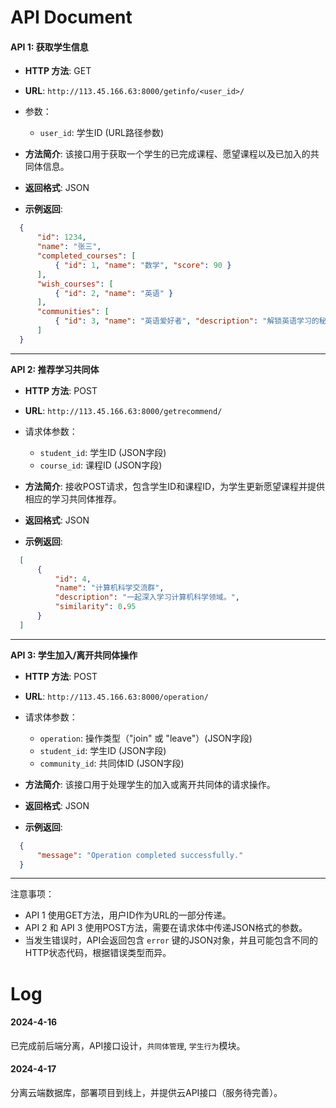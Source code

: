 # API Document

#### **API 1: 获取学生信息**

- **HTTP 方法**: GET

- **URL**: `http://113.45.166.63:8000/getinfo/<user_id>/`

- 参数：

  - `user_id`: 学生ID (URL路径参数)

- **方法简介**: 该接口用于获取一个学生的已完成课程、愿望课程以及已加入的共同体信息。

- **返回格式**: JSON

- **示例返回**:

```json
  {
      "id": 1234,
      "name": "张三",
      "completed_courses": [
          { "id": 1, "name": "数学", "score": 90 }
      ],
      "wish_courses": [
          { "id": 2, "name": "英语" }
      ],
      "communities": [
          { "id": 3, "name": "英语爱好者", "description": "解锁英语学习的秘密。" }
      ]
  }
```

------

**API 2: 推荐学习共同体**

- **HTTP 方法**: POST

- **URL**: `http://113.45.166.63:8000/getrecommend/`

- 请求体参数：

  - `student_id`: 学生ID (JSON字段)
  - `course_id`: 课程ID (JSON字段)
  
- **方法简介**: 接收POST请求，包含学生ID和课程ID，为学生更新愿望课程并提供相应的学习共同体推荐。

- **返回格式**: JSON

- **示例返回**:


```json
  [
      {
          "id": 4,
          "name": "计算机科学交流群",
          "description": "一起深入学习计算机科学领域。",
          "similarity": 0.95
      }
  ]
```

------

**API 3: 学生加入/离开共同体操作**

- **HTTP 方法**: POST

- **URL**: `http://113.45.166.63:8000/operation/`

- 请求体参数：

  - `operation`: 操作类型（"join" 或 "leave"）(JSON字段)
  - `student_id`: 学生ID (JSON字段)
  - `community_id`: 共同体ID (JSON字段)

- **方法简介**: 该接口用于处理学生的加入或离开共同体的请求操作。

- **返回格式**: JSON

- **示例返回**:

```json
  {
      "message": "Operation completed successfully."
  }
```
------

注意事项：

- API 1 使用GET方法，用户ID作为URL的一部分传递。
- API 2 和 API 3 使用POST方法，需要在请求体中传递JSON格式的参数。
- 当发生错误时，API会返回包含 `error` 键的JSON对象，并且可能包含不同的HTTP状态代码，根据错误类型而异。

# Log

#### 2024-4-16

已完成前后端分离，API接口设计，`共同体管理`, `学生行为`模块。

#### 2024-4-17

分离云端数据库，部署项目到线上，并提供云API接口（服务待完善）。

